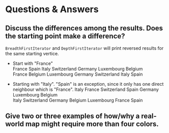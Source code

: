 # Questions & Answers

## Discuss the differences among the results. Does the starting point make a difference?
`BreadthFirstIterator` and `DepthFirstIterator` will print reversed results for the same starting vertice.

- Start with "France" <br>
France
Spain
Italy
Switzerland
Germany
Luxembourg
Belgium <br>
France
Belgium
Luxembourg
Germany
Switzerland
Italy
Spain <br>

- Starting with "Italy". "Spain" is an exception, since it only has one direct neighbour which is "France".
Italy
France
Switzerland
Spain
Germany
Luxembourg
Belgium <br>
Italy
Switzerland
Germany
Belgium
Luxembourg
France
Spain

## Give two or three examples of how/why a real-world map might require more than four colors.